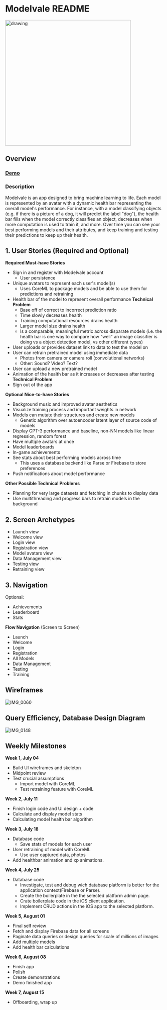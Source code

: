 # Modelvale README
<img src="https://user-images.githubusercontent.com/35582442/183336634-84c6cef0-409a-4a26-a235-95dc646d9383.png)" alt="drawing" width="400"/>
<!-- ![Artboard 11024](https://user-images.githubusercontent.com/35582442/183336634-84c6cef0-409a-4a26-a235-95dc646d9383.png) -->

## Overview
### [Demo](https://recordit.co/wproHGzuGB)

### Description
Modelvale is an app designed to bring machine learning to life. Each model is represented by an avatar with a dynamic health bar representing the overall model's performance. For instance, with a model classifying objects (e.g. if there is a picture of a dog, it will predict the label "dog"), the health bar fills when the model correctly classifies an object, decreases when more computation is used to train it, and more. Over time you can see your best performing models and their attributes, and keep training and testing their predictions to keep up their health.

## 1. User Stories (Required and Optional)

**Required Must-have Stories**
* Sign in and register with Modelvale account
     * User persistence
 * Unique avatars to represent each user's model(s)
     * Uses CoreML to package models and be able to use them for predictions and retraining
 * Health bar of the model to represent overall performance **Technical Problem**
     * Base off of correct to incorrect prediction ratio
     * Time slowly decreases health
     * Training computational resources drains health
     * Larger model size drains health
     * Is a comparable, meaningful metric across disparate models (i.e. the health bar is one way to compare how "well" an image classifier is doing vs a object detection model, vs other different types)
 * User uploads or provides dataset link to data to test the model on
 * User can retrain pretrained model using immediate data
     * Photos from camera or camera roll (convolutional networks)
     * Other: Sound? Video? Text?
 * User can upload a new pretrained model
 * Animation of the health bar as it increases or decreases after testing **Technical Problem**
 * Sign out of the app

**Optional Nice-to-have Stories**

*  Background music and improved avatar aesthetics
 * Visualize training process and important weights in network
 * Models can mutate their structures and create new models
     * Genetic algorithm over autoencoder latent layer of source code of models
 * Display GPT-3 performance and baseline, non-NN models like linear regression, random forest
 * Have multiple avatars at once
 * Model leaderboards
 * In-game achievements
 *  See stats about best performing models across time
     *  This uses a database backend like Parse or Firebase to store preferences
 *  Push notifications about model performance
 
 **Other Possible Technical Problems**
 * Planning for very large datasets and fetching in chunks to display data
 * Use multithreading and progress bars to retrain models in the background

## 2. Screen Archetypes

* Launch view
* Welcome view
 * Login view
* Registration view
 * Model avatars view
* Data Management view
* Testing view
* Retraining view

## 3. Navigation

Optional:
- Achievements
- Leaderboard
- Stats

**Flow Navigation** (Screen to Screen)

 * Launch
 * Welcome
 * Login
 * Registration
 * All Models
 * Data Management
 * Testing
 * Training

## Wireframes
![IMG_0060](https://user-images.githubusercontent.com/35582442/177838999-1dac750c-efb7-4ad6-95c6-6cedf4e2cd83.JPG)

## Query Efficiency, Database Design Diagram
![IMG_0148](https://user-images.githubusercontent.com/35582442/183224771-aa3d47e6-fd99-4158-aedf-049efc9ed062.JPG)

## Weekly Milestones

**Week 1, July 04**
* Build UI wireframes and skeleton
* Midpoint review
* Test crucial assumptions
    * Import model with CoreML
    * Test retraining feature with CoreML

**Week 2, July 11**
* Finish login code and UI design + code
* Calculate and display model stats
* Calculating model health bar algorithm

**Week 3, July 18**
* Database code
    * Save stats of models for each user
* User retraining of model with CoreML
    * Use user captured data, photos
* Add healthbar animation and xp animations.

**Week 4, July 25**
* Database code
    * Investigate, test and debug wich database platform is better for the application context(Firebase or Parse).
    * Create the boilerplate in the the selected platform admin page.
    * Crate boilerplate code in the iOS client application.
    * Implement CRUD actions in the iOS app to the selected platform.
   
**Week 5, August 01**
* Final self review
* Fetch and display Firebase data for all screens
* Paginate data queries or design queries for scale of millions of images
* Add multiple models
* Add health bar calculations
    
**Week 6, August 08**
* Finish app
* Polish
* Create demonstrations
* Demo finished app
    
**Week 7, August 15**
* Offboarding, wrap up
